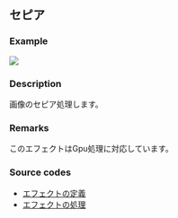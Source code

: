 ## セピア

### Example

![](https://beditor.net/imgs/example/sepia.jpg)

### Description

画像のセピア処理します。

### Remarks

このエフェクトはGpu処理に対応しています。

### Source codes

* [エフェクトの定義](https://github.com/b-editor/BEditor/blob/main/src/BEditor.Primitive/Effects/PrimitiveImages/Sepia.cs)
* [エフェクトの処理](https://github.com/b-editor/BEditor/blob/main/src/BEditor.Drawing/PixelOperation/SepiaOperation.cs)
